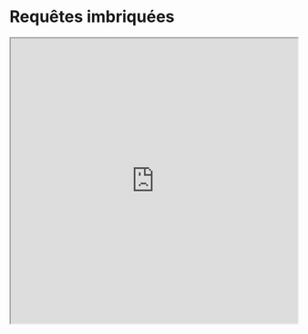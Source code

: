 # Requêtes imbriquées
<iframe src=https://mozilla.github.io/pdf.js/web/viewer.html?file=https://raw.githubusercontent.com/fortierq/cours/main/sql/cours/4_imbrique/imbrique.pdf#zoom=page-fit&pagemode=none height=500 width=100% allowfullscreen></iframe>